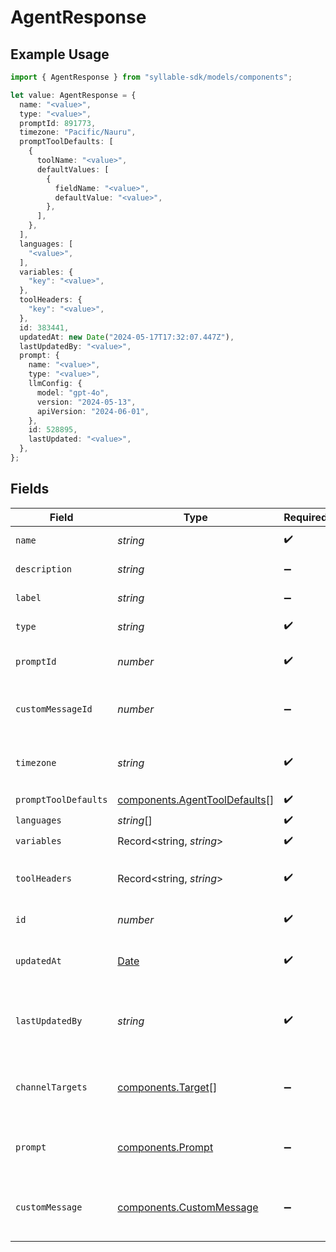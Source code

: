 # AgentResponse

## Example Usage

```typescript
import { AgentResponse } from "syllable-sdk/models/components";

let value: AgentResponse = {
  name: "<value>",
  type: "<value>",
  promptId: 891773,
  timezone: "Pacific/Nauru",
  promptToolDefaults: [
    {
      toolName: "<value>",
      defaultValues: [
        {
          fieldName: "<value>",
          defaultValue: "<value>",
        },
      ],
    },
  ],
  languages: [
    "<value>",
  ],
  variables: {
    "key": "<value>",
  },
  toolHeaders: {
    "key": "<value>",
  },
  id: 383441,
  updatedAt: new Date("2024-05-17T17:32:07.447Z"),
  lastUpdatedBy: "<value>",
  prompt: {
    name: "<value>",
    type: "<value>",
    llmConfig: {
      model: "gpt-4o",
      version: "2024-05-13",
      apiVersion: "2024-06-01",
    },
    id: 528895,
    lastUpdated: "<value>",
  },
};
```

## Fields

| Field                                                                                         | Type                                                                                          | Required                                                                                      | Description                                                                                   |
| --------------------------------------------------------------------------------------------- | --------------------------------------------------------------------------------------------- | --------------------------------------------------------------------------------------------- | --------------------------------------------------------------------------------------------- |
| `name`                                                                                        | *string*                                                                                      | :heavy_check_mark:                                                                            | The Agent name                                                                                |
| `description`                                                                                 | *string*                                                                                      | :heavy_minus_sign:                                                                            | The Agent description                                                                         |
| `label`                                                                                       | *string*                                                                                      | :heavy_minus_sign:                                                                            | The Agent label                                                                               |
| `type`                                                                                        | *string*                                                                                      | :heavy_check_mark:                                                                            | The Agent type                                                                                |
| `promptId`                                                                                    | *number*                                                                                      | :heavy_check_mark:                                                                            | The Agent's prompt id                                                                         |
| `customMessageId`                                                                             | *number*                                                                                      | :heavy_minus_sign:                                                                            | The Agent's custom message id                                                                 |
| `timezone`                                                                                    | *string*                                                                                      | :heavy_check_mark:                                                                            | The time zone the bot operates in                                                             |
| `promptToolDefaults`                                                                          | [components.AgentToolDefaults](../../models/components/agenttooldefaults.md)[]                | :heavy_check_mark:                                                                            | N/A                                                                                           |
| `languages`                                                                                   | *string*[]                                                                                    | :heavy_check_mark:                                                                            | N/A                                                                                           |
| `variables`                                                                                   | Record<string, *string*>                                                                      | :heavy_check_mark:                                                                            | N/A                                                                                           |
| `toolHeaders`                                                                                 | Record<string, *string*>                                                                      | :heavy_check_mark:                                                                            | Optional headers to include in tool calls.                                                    |
| `id`                                                                                          | *number*                                                                                      | :heavy_check_mark:                                                                            | The Agent ID                                                                                  |
| `updatedAt`                                                                                   | [Date](https://developer.mozilla.org/en-US/docs/Web/JavaScript/Reference/Global_Objects/Date) | :heavy_check_mark:                                                                            | Timestamp of most recent update                                                               |
| `lastUpdatedBy`                                                                               | *string*                                                                                      | :heavy_check_mark:                                                                            | Email of the user who last updated the agent                                                  |
| `channelTargets`                                                                              | [components.Target](../../models/components/target.md)[]                                      | :heavy_minus_sign:                                                                            | Channel targets associated with the agent                                                     |
| `prompt`                                                                                      | [components.Prompt](../../models/components/prompt.md)                                        | :heavy_minus_sign:                                                                            | The prompt associated with the agent                                                          |
| `customMessage`                                                                               | [components.CustomMessage](../../models/components/custommessage.md)                          | :heavy_minus_sign:                                                                            | The custom message associated with the agent                                                  |